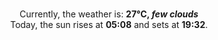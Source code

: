 <p  align="center"><br/>Currently, the weather is: <b> 27°C, <i>few clouds</i></b></br>Today, the sun rises at <b>05:08</b> and sets at <b>19:32</b>.</p>